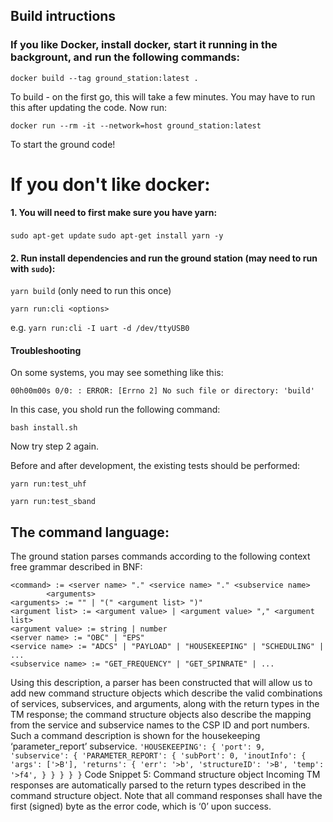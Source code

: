 ## Build intructions

### If you like Docker, install docker, start it running in the backgrount, and run the following commands:
```
docker build --tag ground_station:latest .
```
To build - on the first go, this will take a few minutes. You may have to run this after updating the code. Now run:

```
docker run --rm -it --network=host ground_station:latest
```
To start the ground code!

# If you don't like docker:

#### 1. You will need to first make sure you have yarn:
`sudo apt-get update`
`sudo apt-get install yarn -y`

#### 2. Run install dependencies and run the ground station (may need to run with `sudo`):
`yarn build` (only need to run this once)

`yarn run:cli <options>`

e.g. `yarn run:cli -I uart -d /dev/ttyUSB0`

#### Troubleshooting

On some systems, you may see something like this:
```
00h00m00s 0/0: : ERROR: [Errno 2] No such file or directory: 'build'
```

In this case, you shold run the following command:

`bash install.sh`

Now try step 2 again.

Before and after development, the existing tests should be performed:

`yarn run:test_uhf`

`yarn run:test_sband`

## The command language:

The ground station parses commands according to the following context free grammar described in BNF:

    <command> := <server name> "." <service name> "." <subservice name>
            <arguments>
    <arguments> := "" | "(" <argument list> ")"
    <argument list> := <argument value> | <argument value> "," <argument list>
    <argument value> := string | number
    <server name> := "OBC" | "EPS"
    <service name> := "ADCS" | "PAYLOAD" | "HOUSEKEEPING" | "SCHEDULING" | ...
    <subservice name> := "GET_FREQUENCY" | "GET_SPINRATE" | ...


Using this description, a parser has been constructed that will allow us to add new command structure objects which describe the valid combinations of services, subservices, and arguments, along with the return types in the TM response; the command structure objects also describe the mapping from the service and subservice names to the CSP ID and port numbers. Such a command description is shown for the housekeeping ‘parameter_report’ subservice.
`'HOUSEKEEPING': {
    'port': 9,
    'subservice': {
        'PARAMETER_REPORT': {
            'subPort': 0,
            'inoutInfo': {
                'args': ['>B'],
                'returns': {
                    'err': '>b',
                    'structureID': '>B',
                    'temp': '>f4',
                }
            }
        }
    }
}`
Code Snippet 5: Command structure object
Incoming TM responses are automatically parsed to the return types described in the command structure object. Note that all command responses shall have the first (signed) byte as the error code, which is ‘0’ upon success.
